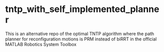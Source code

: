 # tntp_with_self_implemented_planner
This is an alternative repo of the optimal TNTP algorithm where the path planner for reconfiguration motions is PRM instead of biRRT in the official MATLAB Robotics System Toolbox
